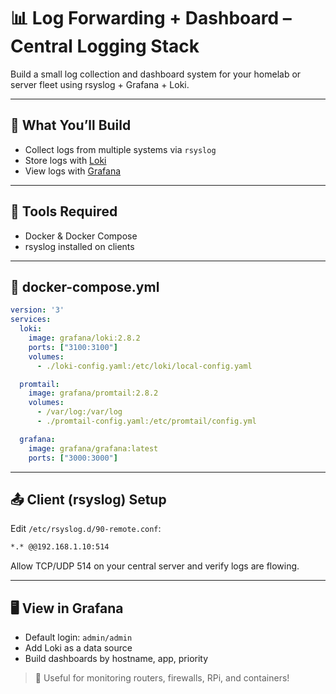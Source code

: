 # 📊 Log Forwarding + Dashboard – Central Logging Stack

Build a small log collection and dashboard system for your homelab or server fleet using rsyslog + Grafana + Loki.

---

## 🎯 What You’ll Build
- Collect logs from multiple systems via `rsyslog`
- Store logs with [Loki](https://grafana.com/oss/loki/)
- View logs with [Grafana](https://grafana.com/)

---

## 🧰 Tools Required
- Docker & Docker Compose
- rsyslog installed on clients

---

## 🐳 docker-compose.yml
```yaml
version: '3'
services:
  loki:
    image: grafana/loki:2.8.2
    ports: ["3100:3100"]
    volumes:
      - ./loki-config.yaml:/etc/loki/local-config.yaml

  promtail:
    image: grafana/promtail:2.8.2
    volumes:
      - /var/log:/var/log
      - ./promtail-config.yaml:/etc/promtail/config.yml

  grafana:
    image: grafana/grafana:latest
    ports: ["3000:3000"]
```

---

## 📤 Client (rsyslog) Setup
Edit `/etc/rsyslog.d/90-remote.conf`:
```bash
*.* @@192.168.1.10:514
```
Allow TCP/UDP 514 on your central server and verify logs are flowing.

---

## 🖥️ View in Grafana
- Default login: `admin/admin`
- Add Loki as a data source
- Build dashboards by hostname, app, priority

> 📡 Useful for monitoring routers, firewalls, RPi, and containers!

